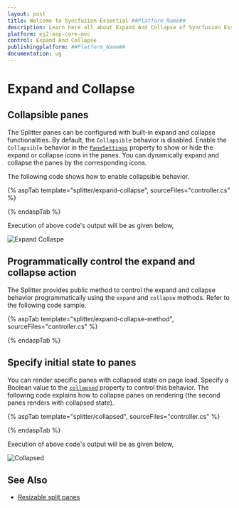 ```yaml
---
layout: post
title: Welcome to Syncfusion Essential ##Platform_Name##
description: Learn here all about Expand And Collapse of Syncfusion Essential ##Platform_Name## widgets based on HTML5 and jQuery.
platform: ej2-asp-core-mvc
control: Expand And Collapse
publishingplatform: ##Platform_Name##
documentation: ug
---
```



# Expand and Collapse

## Collapsible panes

The Splitter panes can be configured with built-in expand and collapse functionalities. By default, the `Collapsible` behavior is disabled. Enable the `Collapsible` behavior in the [`PaneSettings`](https://help.syncfusion.com/cr/aspnetcore-js2/Syncfusion.EJ2.Layouts.Splitter.html#Syncfusion_EJ2_Layouts_Splitter_PaneSettings) property to show or hide the expand or collapse icons in the panes. You can dynamically expand and collapse the panes by the corresponding icons.

The following code shows how to enable collapsible behavior.

{% aspTab template="splitter/expand-collapse", sourceFiles="controller.cs" %}

{% endaspTab %}

Execution of above code's output will be as given below,

![Expand Collaspe](./images/expand-collapse.png)

## Programmatically control the expand and collapse action

The Splitter provides public method to control the expand and collapse behavior programmatically using the `expand` and `collapse` methods. Refer to the following code sample.

{% aspTab template="splitter/expand-collapse-method", sourceFiles="controller.cs" %}

{% endaspTab %}

## Specify initial state to panes

You can render specific panes with collapsed state on page load. Specify a Boolean value to the [`collapsed`](https://help.syncfusion.com/cr/aspnetcore-js2/Syncfusion.EJ2.Layouts.Splitter.html#Syncfusion_EJ2_Layouts_Splitter_PaneSettings) property to control this behavior. The following code explains how to collapse panes on rendering (the second panes renders with collapsed state).

{% aspTab template="splitter/collapsed", sourceFiles="controller.cs" %}

{% endaspTab %}

Execution of above code's output will be as given below,

![Collapsed](./images/collapsed.png)

## See Also

* [Resizable split panes](./resizing)